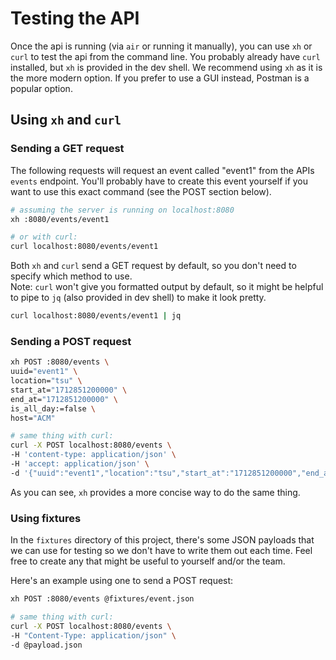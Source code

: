 # Testing the API

Once the api is running (via `air` or running it manually), you can use `xh` or `curl` to test the api from the command line. You probably already have `curl` installed, but `xh` is provided in the dev shell.
We recommend using `xh` as it is the more modern option.
If you prefer to use a GUI instead, Postman is a popular option.

## Using `xh` and `curl`

### Sending a GET request
The following requests will request an event called "event1" from the APIs `events` endpoint. You'll probably have to create this event yourself if you want to use this exact command (see the POST section below).
```sh
# assuming the server is running on localhost:8080
xh :8080/events/event1

# or with curl:
curl localhost:8080/events/event1
```
Both `xh` and `curl` send a GET request by default, so you don't need to specify which method to use.  
Note: `curl` won't give you formatted output by default, so it might be helpful to pipe to `jq` (also provided in dev shell) to make it look pretty.
```sh
curl localhost:8080/events/event1 | jq
```


### Sending a POST request
```sh
xh POST :8080/events \
uuid="event1" \
location="tsu" \
start_at="1712851200000" \
end_at="1712851200000" \
is_all_day:=false \
host="ACM"

# same thing with curl:
curl -X POST localhost:8080/events \
-H 'content-type: application/json' \
-H 'accept: application/json' \
-d '{"uuid":"event1","location":"tsu","start_at":"1712851200000","end_at":"1712851200000","is_all_day":false,"host":"ACM"}'
```

As you can see, `xh` provides a more concise way to do the same thing.  

### Using fixtures
In the `fixtures` directory of this project, there's some JSON payloads that we can use for testing so we don't have to write them out each time. Feel free to create any that might be useful to yourself and/or the team.  
  
Here's an example using one to send a POST request:
```sh
xh POST :8080/events @fixtures/event.json

# same thing with curl:
curl -X POST localhost:8080/events \
-H "Content-Type: application/json" \
-d @payload.json
```

